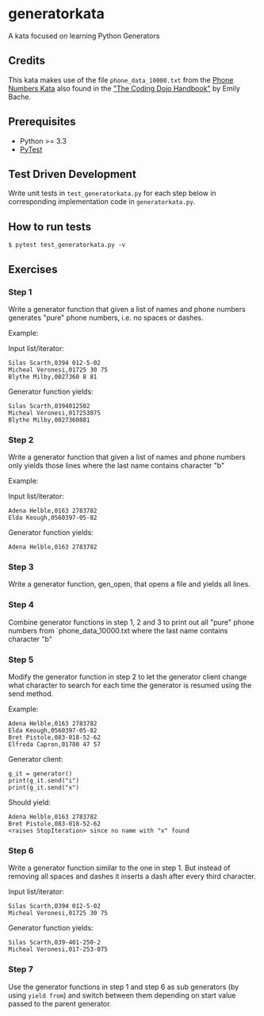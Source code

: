 # generatorkata
A kata focused on learning Python Generators

## Credits

This kata makes use of the file `phone_data_10000.txt` from the [Phone Numbers Kata](https://github.com/emilybache/Phone-Numbers-Kata) also found in the ["The Coding Dojo Handbook"](http://leanpub.com/codingdojohandbook) by Emily Bache.

## Prerequisites

* Python >= 3.3
* [PyTest](https://docs.pytest.org/en/latest/)

## Test Driven Development

Write unit tests in `test_generatorkata.py` for each step below in  corresponding implementation code in `generatorkata.py`.

## How to run tests

    $ pytest test_generatorkata.py -v

## Exercises

### Step 1

Write a generator function that given a list of names and phone numbers generates "pure" phone numbers, i.e. no spaces or dashes.

Example:

Input list/iterator:

    Silas Scarth,0394 012-5-02
    Micheal Veronesi,01725 30 75
    Blythe Milby,0027360 8 81

Generator function yields:

    Silas Scarth,0394012502
    Micheal Veronesi,017253075
    Blythe Milby,0027360881

### Step 2

Write a generator function that given a list of names and phone numbers only yields those lines where the last name contains character "b"

Example:

Input list/iterator:

    Adena Helble,0163 2783782
    Elda Keough,0560397-05-82

Generator function yields:

    Adena Helble,0163 2783782

### Step 3

Write a generator function, gen_open, that opens a file and yields all lines.

### Step 4

Combine generator functions in step 1, 2 and 3 to print out all "pure" phone numbers from `phone_data_10000.txt where the last name contains character "b"

### Step 5

Modify the generator function in step 2 to let the generator client change what character to search for each time the generator is resumed using the send method.

Example:

    Adena Helble,0163 2783782
    Elda Keough,0560397-05-82
    Bret Pistole,083-018-52-62
    Elfreda Capron,01780 47 57

Generator client:

    g_it = generator()
    print(g_it.send("i")
    print(g_it.send("x")

Should yield:

    Adena Helble,0163 2783782
    Bret Pistole,083-018-52-62
    <raises StopIteration> since no name with "x" found

### Step 6

Write a generator function similar to the one in step 1. But instead of removing all spaces and dashes it inserts a dash after every third character.

Input list/iterator:

    Silas Scarth,0394 012-5-02
    Micheal Veronesi,01725 30 75

Generator function yields:

    Silas Scarth,039-401-250-2
    Micheal Veronesi,017-253-075

### Step 7

Use the generator functions in step 1 and step 6 as sub generators (by using `yield from`) and switch between them depending on start value passed to the parent generator.